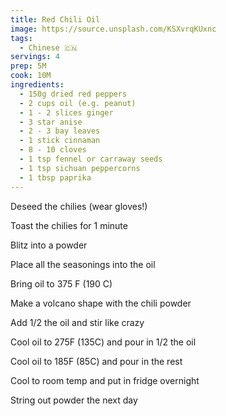 ```yaml
---
title: Red Chili Oil
image: https://source.unsplash.com/KSXvrqKUxnc
tags:
  - Chinese 🇨🇳
servings: 4
prep: 5M
cook: 10M
ingredients:
  - 150g dried red peppers
  - 2 cups oil (e.g. peanut)
  - 1 - 2 slices ginger
  - 3 star anise
  - 2 - 3 bay leaves
  - 1 stick cinnaman
  - 8 - 10 cloves
  - 1 tsp fennel or carraway seeds
  - 1 tsp sichuan peppercorns
  - 1 tbsp paprika
---
```


Deseed the chilies (wear gloves!)

Toast the chilies for 1 minute

Blitz into a powder

Place all the seasonings into the oil

Bring oil to 375 F (190 C)

Make a volcano shape with the chili powder

Add 1/2 the oil and stir like crazy

Cool oil to 275F (135C) and pour in 1/2 the oil

Cool oil to 185F (85C) and pour in the rest

Cool to room temp and put in fridge overnight

String out powder the next day